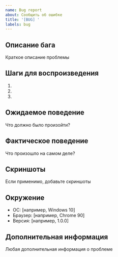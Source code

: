 ```yaml
---
name: Bug report
about: Сообщить об ошибке
title: '[BUG] '
labels: bug
---
```


## Описание бага
Краткое описание проблемы

## Шаги для воспроизведения
1. 
2. 
3. 

## Ожидаемое поведение
Что должно было произойти?

## Фактическое поведение
Что произошло на самом деле?

## Скриншоты
Если применимо, добавьте скриншоты

## Окружение
- ОС: [например, Windows 10]
- Браузер: [например, Chrome 90]
- Версия: [например, 1.0.0]

## Дополнительная информация
Любая дополнительная информация о проблеме
